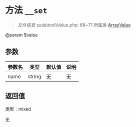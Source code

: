 # 方法 `__set`

> *文件信息* suda\tool\Value.php: 68~71
> 所属类 [ArrayValue](../ArrayValue.md)


@param $value

## 参数


| 参数名 | 类型 | 默认值 | 说明 |
|--------|-----|-------|-------|
| name |  string | 无 | 无 |



## 返回值

类型：mixed

无

